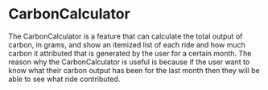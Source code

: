 # CarbonCalculator
The CarbonCalculator is a feature that can calculate the total output of carbon, in grams, and show an itemized list of each ride and how much carbon it attributed that is generated by the user for a certain month. 
The reason why the CarbonCalculator is useful is because if the user want to know what their carbon output has been for the last month then they will be able to see what ride contributed.
